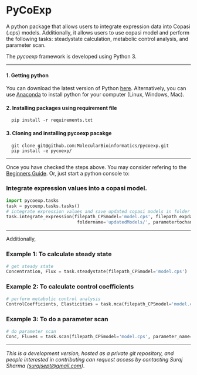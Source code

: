 # PyCoExp
A python package that allows users to integrate expression data into Copasi (.cps) models. Additionally, it allows users to use copasi model and perform the following tasks: steadystate calculation, metabolic control analysis, and parameter scan.

The *pycoexp* framework is developed using Python 3.

****
#### 1. Getting python
You can download the latest version of Python [here](https://www.python.org/downloads/).
Alternatively, you can use [Anaconda](https://www.anaconda.com/download/) to install python for your computer (Linux, Windows, Mac).
  
#### 2. Installing packages using requirement file
      pip install -r requirements.txt

#### 3. Cloning and installing pycoexp pacakge
      git clone git@github.com:MolecularBioinformatics/pycoexp.git
      pip install -e pycoexp/ 

****
Once you have checked the steps above. You may consider refering to the [Beginners Guide](https://wiki.python.org/moin/BeginnersGuide). 
Or, just start a python console to: 
### Integrate expression values into a copasi model.

```python
import pycoexp.tasks
task = pycoexp.tasks.tasks()
# integrate expression values and save updated copasi models in folder 'updatedModels'
task.integrate_expression(filepath_CPSmodel='model.cps', filepath_expdata='ExpData.csv', filepath_mapping='mapping.csv',
                           foldername='updatedModels/', parametertochange='E_T')
```

****
Additionally,

### Example 1: To calculate steady state
```python
# get steady state
Concentration, Flux = task.steadystate(filepath_CPSmodel='model.cps')
```

### Example 2: To calculate control coefficients
```python
# perform metabolic control analysis
ControlCoefficients, Elasticities = task.mca(filepath_CPSmodel='model.cps', system_variable='concentration')
```

### Example 3: To do a parameter scan
```python
# do parameter scan
Conc, Fluxes = task.scan(filepath_CPSmodel='model.cps', parameter_name='NAMPT', E_T_or_k1='E_T', lb=0.1, ub=1.0, n=10, rescaling=True)
```

****
*This is a development version, hosted as a private git repository, and people interested in contributing can request access by contacting Suraj Sharma (surajsept@gmail.com)*.
